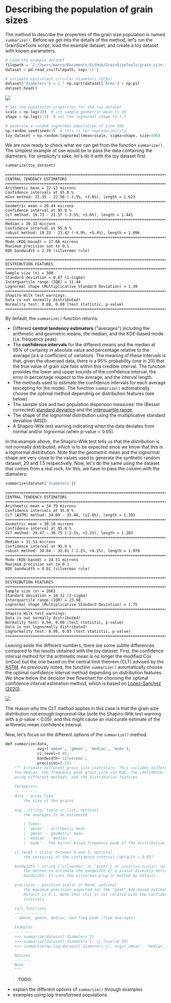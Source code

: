 # Describing the population of grain sizes

The method to describe the properties of the grain size population is named ``summarize()``. Before we get into the details of the method, let's run the GrainSizeTools script, load the example dataset, and create a toy dataset with known parameters.

```python
# Load the example dataset
filepath = 'C:/Users/marco/Documents/GitHub/GrainSizeTools/grain_size_tools/DATA/data_set.txt'
dataset = pd.read_csv(filepath, sep='\t')

# estimate equivalent circular diameters (ECDs)
dataset['diameters'] = 2 * np.sqrt(dataset['Area'] / np.pi)
dataset.head()
```

![](https://github.com/marcoalopez/GrainSizeTools/blob/master/FIGURES/dataframe_output_newcol.png?raw=true)

```python
# Set the population properties for the toy dataset
scale = np.log(20)  # set sample geometric mean to 20
shape = np.log(1.5)  # set the lognormal shape to 1.5

# generate a random lognormal population of size 500
np.random.seed(seed=1)  # this is for reproducibility
toy_dataset = np.random.lognormal(mean=scale, sigma=shape, size=500)
```

We are now ready to check what we can get from the function `summarize()`. The simplest example of use would be to pass the data containing the diameters. For simplicity's sake, let's do it with the toy dataset first.

```python
summarize(toy_dataset)
```

```
============================================================================
CENTRAL TENDENCY ESTIMATORS
============================================================================
Arithmetic mean = 22.13 microns
Confidence intervals at 95.0 %
mCox method: 21.35 - 22.98 (-3.5%, +3.8%), length = 1.623
============================================================================
Geometric mean = 20.44 microns
Confidence interval at 95.0 %
CLT method: 19.73 - 21.17 (-3.5%, +3.6%), length = 1.441
============================================================================
Median = 20.32 microns
Confidence interval at 95.0 %
robust method: 19.33 - 21.42 (-4.9%, +5.4%), length = 2.096
============================================================================
Mode (KDE-based) = 17.66 microns
Maximum precision set to 0.1
KDE bandwidth = 2.78 (silverman rule)
 
============================================================================
DISTRIBUTION FEATURES
============================================================================
Sample size (n) = 500
Standard deviation = 9.07 (1-sigma)
Interquartile range (IQR) = 11.44
Lognormal shape (Multiplicative Standard Deviation) = 1.49
============================================================================
Shapiro-Wilk test warnings:
Data is not normally distributed!
Normality test: 0.88, 0.00 (test statistic, p-value)
============================================================================
```

By default, the `summarize()` function returns:

- Different **central tendency estimators** ("averages") including the arithmetic and geometric means, the median, and the KDE-based mode (i.e. frequency peak).
- The **confidence intervals** for the different means and the median at 95% of certainty in absolute value and percentage relative to the average (*a.k.a* coefficient of variation). The meaning of these intervals is that, given the observed data, there is a 95% probability (one in 20) that the true value of grain size falls within this credible interval. The function provides the lower and upper bounds of the confidence interval, the error in percentage respect to the average, and the interval length.
- The methods used to estimate the confidence intervals for each average (excepting for the mode). The function `summarize()` automatically choose the optimal method depending on distribution features (see below)
- The sample size and two population dispersion measures: the (Bessel corrected) [standard deviation](https://en.wikipedia.org/wiki/Standard_deviation) and the [interquartile range](https://en.wikipedia.org/wiki/Interquartile_range).
- The shape of the lognormal distribution using the multiplicative standard deviation (MSD)
- A Shapiro-Wilk test warning indicating when the data deviates from normal and/or lognormal (when p-value < 0.05).

In the example above, the Shapiro-Wilk test tells us that the distribution is not normally distributed, which is to be expected since we know that this is a lognormal distribution. Note that the geometric mean and the lognormal shape are very close to the values used to generate the synthetic random dataset, 20 and 1.5 respectively. Now, let's do the same using the dataset that comes from a real rock, for this, we have to pass the column with the diameters:

```python
summarize(dataset['diameters'])
```

```
============================================================================
CENTRAL TENDENCY ESTIMATORS
============================================================================
Arithmetic mean = 34.79 microns
Confidence intervals at 95.0 %
CLT (ASTM) method: 34.09 - 35.48, (±2.0%), length = 1.393
============================================================================
Geometric mean = 30.10 microns
Confidence interval at 95.0 %
CLT method: 29.47 - 30.75 (-2.1%, +2.2%), length = 1.283
============================================================================
Median = 31.53 microns
Confidence interval at 95.0 %
robust method: 30.84 - 32.81 (-2.2%, +4.1%), length = 1.970
============================================================================
Mode (KDE-based) = 24.31 microns
Maximum precision set to 0.1
KDE bandwidth = 4.01 (silverman rule)
 
============================================================================
DISTRIBUTION FEATURES
============================================================================
Sample size (n) = 2661
Standard deviation = 18.32 (1-sigma)
Interquartile range (IQR) = 23.98
Lognormal shape (Multiplicative Standard Deviation) = 1.75
============================================================================
Shapiro-Wilk test warnings:
Data is not normally distributed!
Normality test: 0.94, 0.00 (test statistic, p-value)
Data is not lognormally distributed!
Lognormality test: 0.99, 0.03 (test statistic, p-value)
============================================================================
```

Leaving aside the different numbers, there are some subtle differences compared to the results obtained with the toy dataset. First, the confidence interval method for the arithmetic mean is no longer the modified Cox (mCox) but the one based on the central limit theorem (CLT) advised by the [ASTM](https://en.wikipedia.org/wiki/ASTM_International). As previously noted, the function ```summarize()``` automatically choose the optimal confidence interval method depending on distribution features. We show below the decision tree flowchart for choosing the optimal confidence interval estimation method, which is based on [Lopez-Sanchez (2020)](https://doi.org/10.1016/j.jsg.2020.104042).

![](https://github.com/marcoalopez/GrainSizeTools/blob/master/FIGURES/avg_map.png?raw=true)

The reason why the CLT method applies in this case is that the grain size distribution not enough lognormal-like (note the Shapiro-Wilk test warning with a p-value < 0.05), and this might cause an inaccurate estimate of the arithmetic mean confidence interval.

Now, let's focus on the different options of the ``summarize()`` method.

```python
def summarize(data,
              avg=('amean', 'gmean', 'median', 'mode'),
              ci_level=0.95,
              bandwidth='silverman',
              precision=0.1):
    """ Estimate different grain size statistics. This includes different means,
    the median, the frequency peak grain size via KDE, the confidence intervals
    using different methods, and the distribution features.

    Parameters
    ----------
    data : array_like
        the size of the grains

    avg : string, tuple or list; optional
        the averages to be estimated

        | Types:
        | 'amean' - arithmetic mean
        | 'gmean' - geometric mean
        | 'median' - median
        | 'mode' - the kernel-based frequency peak of the distribution

    ci_level : scalar between 0 and 1; optional
        the certainty of the confidence interval (default = 0.95)

    bandwidth : string {'silverman' or 'scott'} or positive scalar; optional
        the method to estimate the bandwidth or a scalar directly defining the
        bandwidth. It uses the Silverman plug-in method by default.

    precision : positive scalar or None; optional
        the maximum precision expected for the "peak" kde-based estimator.
        Default is 0.1. Note that this is not related with the confidence
        intervals

    Call functions
    --------------
    - amean, gmean, median, and freq_peak (from averages)

    Examples
    --------
    >>> summarize(dataset['diameters'])
    >>> summarize(dataset['diameters'], ci_level=0.99)
    >>> summarize(np.log(dataset['diameters']), avg=('amean', 'median', 'mode'))

    Returns
    -------
    None
    """
```



> **TODO:**
- explain the different options of ``summarize()`` through examples
- examples using log-transformed populations

